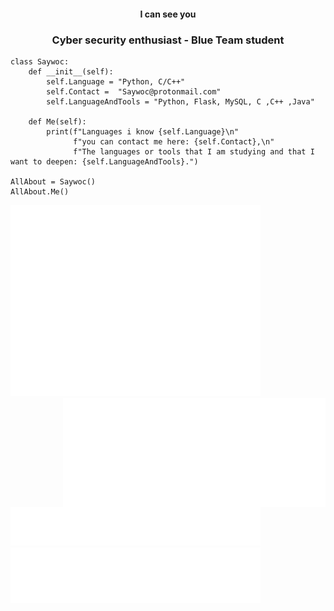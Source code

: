 <p>
<h4 align="center">I can see you</h4> 
<a href= "https://archive.org/details/pocorgtfo" align="center"<img src="I_see_you.gif" alt="I see You" style="width:380px;height:220px;"></a>
</p>

<h3 align="center">Cyber security enthusiast - Blue Team student</h3>
		
```Py
class Saywoc:
    def __init__(self):
        self.Language = "Python, C/C++"
        self.Contact =  "Saywoc@protonmail.com"
        self.LanguageAndTools = "Python, Flask, MySQL, C ,C++ ,Java"
	
    def Me(self):
        print(f"Languages i know {self.Language}\n"
              f"you can contact me here: {self.Contact},\n"
              f"The languages or tools that I am studying and that I want to deepen: {self.LanguageAndTools}.")
	      
AllAbout = Saywoc()
AllAbout.Me()
```
<p>
	<img src="github-metrics.svg" alt="Metrics" width = "400">
  	<img align="right" src="/metrics.plugin.isocalendar.svg" alt="Metrics" width = "420">
	<img src="/metrics.plugin.topics.icons.svg" alt="Metrics" width = "400">
	<img src="/metrics.plugin.languages.details.svg" alt="Metrics"  width = "400">
</p>
